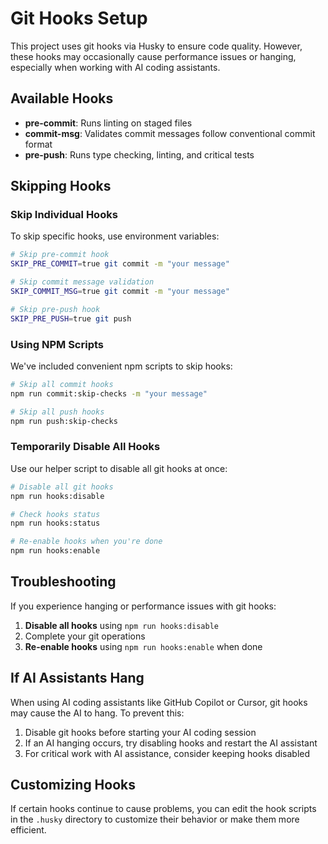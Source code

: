 # Git Hooks Setup

This project uses git hooks via Husky to ensure code quality. However, these hooks may occasionally cause performance issues or hanging, especially when working with AI coding assistants.

## Available Hooks

- **pre-commit**: Runs linting on staged files
- **commit-msg**: Validates commit messages follow conventional commit format
- **pre-push**: Runs type checking, linting, and critical tests

## Skipping Hooks

### Skip Individual Hooks

To skip specific hooks, use environment variables:

```bash
# Skip pre-commit hook
SKIP_PRE_COMMIT=true git commit -m "your message"

# Skip commit message validation
SKIP_COMMIT_MSG=true git commit -m "your message"

# Skip pre-push hook
SKIP_PRE_PUSH=true git push
```

### Using NPM Scripts

We've included convenient npm scripts to skip hooks:

```bash
# Skip all commit hooks
npm run commit:skip-checks -m "your message"

# Skip all push hooks
npm run push:skip-checks
```

### Temporarily Disable All Hooks

Use our helper script to disable all git hooks at once:

```bash
# Disable all git hooks
npm run hooks:disable

# Check hooks status
npm run hooks:status

# Re-enable hooks when you're done
npm run hooks:enable
```

## Troubleshooting

If you experience hanging or performance issues with git hooks:

1. **Disable all hooks** using `npm run hooks:disable`
2. Complete your git operations
3. **Re-enable hooks** using `npm run hooks:enable` when done

## If AI Assistants Hang

When using AI coding assistants like GitHub Copilot or Cursor, git hooks may cause the AI to hang. To prevent this:

1. Disable git hooks before starting your AI coding session
2. If an AI hanging occurs, try disabling hooks and restart the AI assistant
3. For critical work with AI assistance, consider keeping hooks disabled

## Customizing Hooks

If certain hooks continue to cause problems, you can edit the hook scripts in the `.husky` directory to customize their behavior or make them more efficient.
